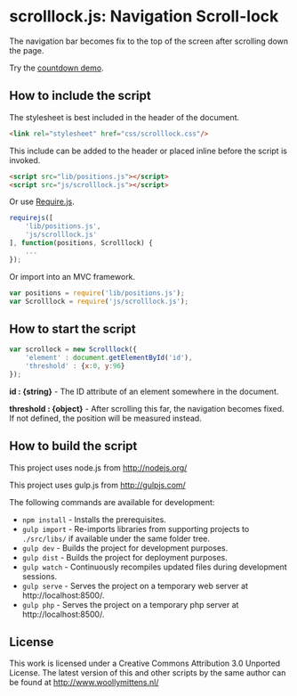 # scrolllock.js: Navigation Scroll-lock

The navigation bar becomes fix to the top of the screen after scrolling down the page.

Try the <a href="http://www.woollymittens.nl/default.php?url=useful-scrolllock">countdown demo</a>.

## How to include the script

The stylesheet is best included in the header of the document.

```html
<link rel="stylesheet" href="css/scrolllock.css"/>
```

This include can be added to the header or placed inline before the script is invoked.

```html
<script src="lib/positions.js"></script>
<script src="js/scrolllock.js"></script>
```

Or use [Require.js](https://requirejs.org/).

```js
requirejs([
	'lib/positions.js',
	'js/scrolllock.js'
], function(positions, Scrolllock) {
	...
});
```

Or import into an MVC framework.

```js
var positions = require('lib/positions.js');
var Scrolllock = require('js/scrolllock.js');
```

## How to start the script

```javascript
var scrollock = new Scrolllock({
	'element' : document.getElementById('id'),
	'threshold' : {x:0, y:96}
});
```

**id : {string}** - The ID attribute of an element somewhere in the document.

**threshold : {object}** - After scrolling this far, the navigation becomes fixed. If not defined, the position will be measured instead.

## How to build the script

This project uses node.js from http://nodejs.org/

This project uses gulp.js from http://gulpjs.com/

The following commands are available for development:
+ `npm install` - Installs the prerequisites.
+ `gulp import` - Re-imports libraries from supporting projects to `./src/libs/` if available under the same folder tree.
+ `gulp dev` - Builds the project for development purposes.
+ `gulp dist` - Builds the project for deployment purposes.
+ `gulp watch` - Continuously recompiles updated files during development sessions.
+ `gulp serve` - Serves the project on a temporary web server at http://localhost:8500/.
+ `gulp php` - Serves the project on a temporary php server at http://localhost:8500/.

## License

This work is licensed under a Creative Commons Attribution 3.0 Unported License. The latest version of this and other scripts by the same author can be found at http://www.woollymittens.nl/
